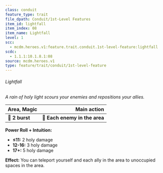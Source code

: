 ```yaml
---
class: conduit
feature_type: trait
file_dpath: Conduit/1st-Level Features
item_id: lightfall
item_index: 08
item_name: Lightfall
level: 1
scc:
  - mcdm.heroes.v1:feature.trait.conduit.1st-level-feature:lightfall
scdc:
  - 1.1.1:10.1.8.1:08
source: mcdm.heroes.v1
type: feature/trait/conduit/1st-level-feature
---
```


###### Lightfall

*A rain of holy light scours your enemies and repositions your allies.*

| **Area, Magic** |               **Main action** |
| --------------- | ----------------------------: |
| **📏 2 burst**  | **🎯 Each enemy in the area** |

**Power Roll + Intuition:**

- **≤11:** 2 holy damage
- **12-16:** 3 holy damage
- **17+:** 5 holy damage

**Effect:** You can teleport yourself and each ally in the area to unoccupied spaces in the area.
